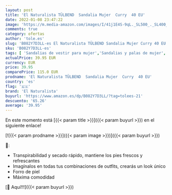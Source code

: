 ```yaml
---
layout: post
title: 'El Naturalista TÜLBEND  Sandalia Mujer  Curry  40 EU'
date: 2022-01-08 23:47:22
image: 'https://m.media-amazon.com/images/I/41j1E4S-9qL._SL500_._SL400_.jpg'
comments: true
category: ofertas
author: 'tole.es'
slug: 'B082Y7D3LL-es El Naturalista TÜLBEND Sandalia Mujer Curry 40 EU'
sku: 'B082Y7D3LL-es'
tags: [ 'Sandalias de vestir para mujer','Sandalias y palas de mujer','Zapatos','Zapatos para mujer','Zapatos y complementos','el naturalista','sandalia', ]
actualPrice: 39.95 EUR
currency: EUR
price: 39.95
comparePrice: 115.0 EUR
prodname: 'El Naturalista TÜLBEND  Sandalia Mujer  Curry  40 EU'
country: 'es'
flag: '🇪🇸'
brand: 'El Naturalista'
buyurl: 'https://www.amazon.es/dp/B082Y7D3LL/?tag=tolees-21'
descuento: '65.26'
average: '39.95'
---
```


En este momento está [{{< param title >}}]({{< param buyurl >}}) en el siguiente enlace!

[![{{< param prodname >}}]({{< param image >}})]({{< param buyurl >}})

🔎:

- Transpirabilidad y secado rápido, mantiene los pies frescos y refrescantes
- Imagínalos en todas tus combinaciones de outfits, crearás un look único
- Forro de piel
- Máxima comodidad

[🛒 Aquí!!!]({{< param buyurl >}})
